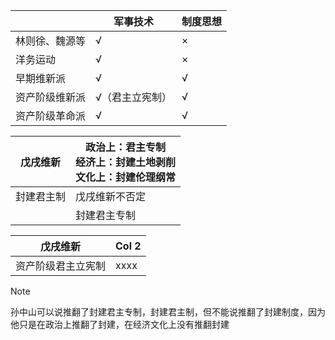
|  |军事技术|制度思想|
|---|---|---|
|林则徐、魏源等|√|×|
|洋务运动|√|×|
|早期维新派|√|√|
|资产阶级维新派|√（君主立宪制）|√|
|资产阶级革命派|√|√|



|戊戌维新|政治上：君主专制<br>经济上：封建土地剥削<br>文化上：封建伦理纲常|
|---|---|
|封建君主制|戊戌维新不否定|
|  |封建君主专制|  |戊戌维新否定| 


|戊戌维新|Col 2|
|---|---|
|资产阶级君主立宪制|xxxx|


>[!NOTE]
>孙中山可以说推翻了封建君主专制，封建君主制，但不能说推翻了封建制度，因为他只是在政治上推翻了封建，在经济文化上没有推翻封建

 